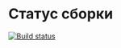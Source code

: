 # Статус сборки
[![Build status](https://ci.appveyor.com/api/projects/status/3sptimr6tbr36uhn?svg=true)](https://ci.appveyor.com/project/Acdys/web-interface)
